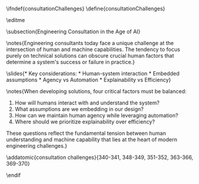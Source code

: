 \ifndef{consultationChallenges}
\define{consultationChallenges}

\editme

\subsection{Engineering Consultation in the Age of AI}

\notes{Engineering consultants today face a unique challenge at the intersection of human and machine capabilities. The tendency to focus purely on technical solutions can obscure crucial human factors that determine a system's success or failure in practice.}

\slides{* Key considerations:
    * Human-system interaction
    * Embedded assumptions
    * Agency vs Automation
    * Explainability vs Efficiency}

\notes{When developing solutions, four critical factors must be balanced:

1. How will humans interact with and understand the system?
2. What assumptions are we embedding in our design?
3. How can we maintain human agency while leveraging automation?
4. Where should we prioritize explainability over efficiency?

These questions reflect the fundamental tension between human understanding and machine capability that lies at the heart of modern engineering challenges.}

\addatomic{consultation challenges}{340-341, 348-349, 351-352, 363-366, 369-370}

\endif
